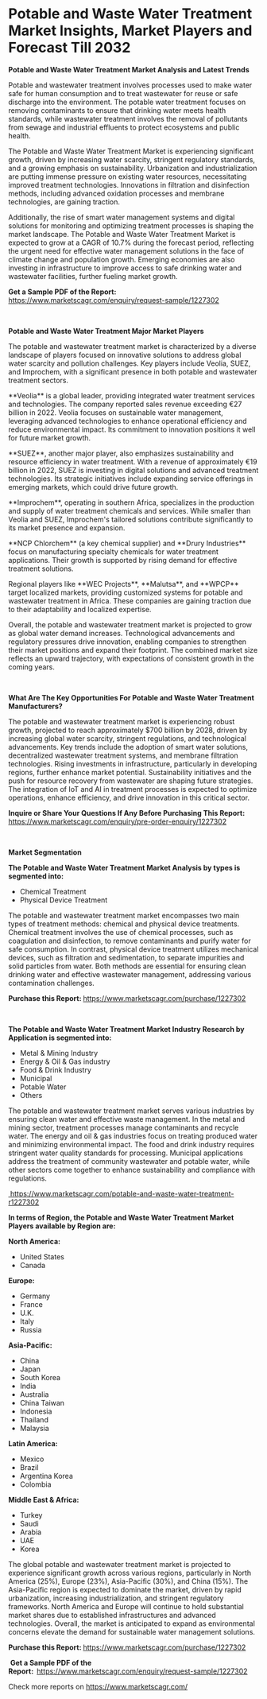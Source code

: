 <p><h1>Potable and Waste Water Treatment Market Insights, Market Players and Forecast Till 2032</h1></p><p><strong>Potable and Waste Water Treatment Market Analysis and Latest Trends</strong></p>
<p><p>Potable and wastewater treatment involves processes used to make water safe for human consumption and to treat wastewater for reuse or safe discharge into the environment. The potable water treatment focuses on removing contaminants to ensure that drinking water meets health standards, while wastewater treatment involves the removal of pollutants from sewage and industrial effluents to protect ecosystems and public health.</p><p>The Potable and Waste Water Treatment Market is experiencing significant growth, driven by increasing water scarcity, stringent regulatory standards, and a growing emphasis on sustainability. Urbanization and industrialization are putting immense pressure on existing water resources, necessitating improved treatment technologies. Innovations in filtration and disinfection methods, including advanced oxidation processes and membrane technologies, are gaining traction.</p><p>Additionally, the rise of smart water management systems and digital solutions for monitoring and optimizing treatment processes is shaping the market landscape. The Potable and Waste Water Treatment Market is expected to grow at a CAGR of 10.7% during the forecast period, reflecting the urgent need for effective water management solutions in the face of climate change and population growth. Emerging economies are also investing in infrastructure to improve access to safe drinking water and wastewater facilities, further fueling market growth.</p></p>
<p><strong>Get a Sample PDF of the Report:&nbsp;</strong> <a href="https://www.marketscagr.com/enquiry/request-sample/1227302?utm_campaign=1869&utm_medium=2&utm_source=Github&utm_content=ia&utm_term=03032025&utm_id=potable-and-waste-water-treatment">https://www.marketscagr.com/enquiry/request-sample/1227302</a></p>
<p>&nbsp;</p>
<p><strong>Potable and Waste Water Treatment Major Market Players</strong></p>
<p><p>The potable and wastewater treatment market is characterized by a diverse landscape of players focused on innovative solutions to address global water scarcity and pollution challenges. Key players include Veolia, SUEZ, and Improchem, with a significant presence in both potable and wastewater treatment sectors.</p><p>**Veolia** is a global leader, providing integrated water treatment services and technologies. The company reported sales revenue exceeding €27 billion in 2022. Veolia focuses on sustainable water management, leveraging advanced technologies to enhance operational efficiency and reduce environmental impact. Its commitment to innovation positions it well for future market growth.</p><p>**SUEZ**, another major player, also emphasizes sustainability and resource efficiency in water treatment. With a revenue of approximately €19 billion in 2022, SUEZ is investing in digital solutions and advanced treatment technologies. Its strategic initiatives include expanding service offerings in emerging markets, which could drive future growth.</p><p>**Improchem**, operating in southern Africa, specializes in the production and supply of water treatment chemicals and services. While smaller than Veolia and SUEZ, Improchem's tailored solutions contribute significantly to its market presence and expansion.</p><p>**NCP Chlorchem** (a key chemical supplier) and **Drury Industries** focus on manufacturing specialty chemicals for water treatment applications. Their growth is supported by rising demand for effective treatment solutions.</p><p>Regional players like **WEC Projects**, **Malutsa**, and **WPCP** target localized markets, providing customized systems for potable and wastewater treatment in Africa. These companies are gaining traction due to their adaptability and localized expertise.</p><p>Overall, the potable and wastewater treatment market is projected to grow as global water demand increases. Technological advancements and regulatory pressures drive innovation, enabling companies to strengthen their market positions and expand their footprint. The combined market size reflects an upward trajectory, with expectations of consistent growth in the coming years.</p></p>
<p>&nbsp;</p>
<p><strong>What Are The Key Opportunities For Potable and Waste Water Treatment Manufacturers?</strong></p>
<p><p>The potable and wastewater treatment market is experiencing robust growth, projected to reach approximately $700 billion by 2028, driven by increasing global water scarcity, stringent regulations, and technological advancements. Key trends include the adoption of smart water solutions, decentralized wastewater treatment systems, and membrane filtration technologies. Rising investments in infrastructure, particularly in developing regions, further enhance market potential. Sustainability initiatives and the push for resource recovery from wastewater are shaping future strategies. The integration of IoT and AI in treatment processes is expected to optimize operations, enhance efficiency, and drive innovation in this critical sector.</p></p>
<p><strong>Inquire or Share Your Questions If Any Before Purchasing This Report:</strong> <a href="https://www.marketscagr.com/enquiry/pre-order-enquiry/1227302?utm_campaign=1869&utm_medium=2&utm_source=Github&utm_content=ia&utm_term=03032025&utm_id=potable-and-waste-water-treatment">https://www.marketscagr.com/enquiry/pre-order-enquiry/1227302</a></p>
<p>&nbsp;</p>
<p><strong>Market Segmentation</strong></p>
<p><strong>The Potable and Waste Water Treatment Market Analysis by types is segmented into:</strong></p>
<p><ul><li>Chemical Treatment</li><li>Physical Device Treatment</li></ul></p>
<p><p>The potable and wastewater treatment market encompasses two main types of treatment methods: chemical and physical device treatments. Chemical treatment involves the use of chemical processes, such as coagulation and disinfection, to remove contaminants and purify water for safe consumption. In contrast, physical device treatment utilizes mechanical devices, such as filtration and sedimentation, to separate impurities and solid particles from water. Both methods are essential for ensuring clean drinking water and effective wastewater management, addressing various contamination challenges.</p></p>
<p><strong>Purchase this Report:&nbsp;</strong><a href="https://www.marketscagr.com/purchase/1227302?utm_campaign=1869&utm_medium=2&utm_source=Github&utm_content=ia&utm_term=03032025&utm_id=potable-and-waste-water-treatment">https://www.marketscagr.com/purchase/1227302</a></p>
<p>&nbsp;</p>
<p><strong>The Potable and Waste Water Treatment Market Industry Research by Application is segmented into:</strong></p>
<p><ul><li>Metal & Mining Industry</li><li>Energy & Oil & Gas industry</li><li>Food & Drink Industry</li><li>Municipal</li><li>Potable Water</li><li>Others</li></ul></p>
<p><p>The potable and wastewater treatment market serves various industries by ensuring clean water and effective waste management. In the metal and mining sector, treatment processes manage contaminants and recycle water. The energy and oil & gas industries focus on treating produced water and minimizing environmental impact. The food and drink industry requires stringent water quality standards for processing. Municipal applications address the treatment of community wastewater and potable water, while other sectors come together to enhance sustainability and compliance with regulations.</p></p>
<p><a href="https://www.marketscagr.com/potable-and-waste-water-treatment-r1227302?utm_campaign=1869&utm_medium=2&utm_source=Github&utm_content=ia&utm_term=03032025&utm_id=potable-and-waste-water-treatment">&nbsp;https://www.marketscagr.com/potable-and-waste-water-treatment-r1227302</a></p>
<p><strong>In terms of Region, the Potable and Waste Water Treatment Market Players available by Region are:</strong></p>
<p>
    <p> <strong> North America: </strong>
        <ul>
            <li>United States</li>
            <li>Canada</li>
        </ul>
        </p> 
    <p> <strong> Europe: </strong>
        <ul>
            <li>Germany</li>
            <li>France</li>
            <li>U.K.</li>
            <li>Italy</li>
            <li>Russia</li>
        </ul>
        </p> 
    <p> <strong> Asia-Pacific: </strong>
        <ul>
            <li>China</li>
            <li>Japan</li>
            <li>South Korea</li>
            <li>India</li>
            <li>Australia</li>
            <li>China Taiwan</li>
            <li>Indonesia</li>
            <li>Thailand</li>
            <li>Malaysia</li>
        </ul>
        </p> 
    <p> <strong> Latin America: </strong>
        <ul>
            <li>Mexico</li>
            <li>Brazil</li>
            <li>Argentina Korea</li>
            <li>Colombia</li>
        </ul>
        </p> 
    <p> <strong> Middle East & Africa: </strong>
        <ul>
            <li>Turkey</li>
            <li>Saudi</li>
            <li>Arabia</li>
            <li>UAE</li>
            <li>Korea</li>
        </ul>
    </p>
    </p>
<p><p>The global potable and wastewater treatment market is projected to experience significant growth across various regions, particularly in North America (25%), Europe (23%), Asia-Pacific (30%), and China (15%). The Asia-Pacific region is expected to dominate the market, driven by rapid urbanization, increasing industrialization, and stringent regulatory frameworks. North America and Europe will continue to hold substantial market shares due to established infrastructures and advanced technologies. Overall, the market is anticipated to expand as environmental concerns elevate the demand for sustainable water management solutions.</p></p>
<p><strong>Purchase this Report: </strong><a href="https://www.marketscagr.com/purchase/1227302?utm_campaign=1869&utm_medium=2&utm_source=Github&utm_content=ia&utm_term=03032025&utm_id=potable-and-waste-water-treatment">https://www.marketscagr.com/purchase/1227302</a></p>
<p>&nbsp;<strong>Get a Sample PDF of the Report:&nbsp;&nbsp;</strong><a href="https://www.marketscagr.com/enquiry/request-sample/1227302?utm_campaign=1869&utm_medium=2&utm_source=Github&utm_content=ia&utm_term=03032025&utm_id=potable-and-waste-water-treatment">https://www.marketscagr.com/enquiry/request-sample/1227302</a></p>
<p><strong></strong></p>
<p>Check more reports on <a href="https://www.marketscagr.com/?utm_campaign=1869&utm_medium=2&utm_source=Github&utm_content=ia&utm_term=03032025&utm_id=potable-and-waste-water-treatment">https://www.marketscagr.com/</a></p>